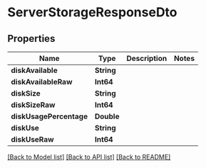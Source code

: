 # ServerStorageResponseDto

## Properties
Name | Type | Description | Notes
------------ | ------------- | ------------- | -------------
**diskAvailable** | **String** |  | 
**diskAvailableRaw** | **Int64** |  | 
**diskSize** | **String** |  | 
**diskSizeRaw** | **Int64** |  | 
**diskUsagePercentage** | **Double** |  | 
**diskUse** | **String** |  | 
**diskUseRaw** | **Int64** |  | 

[[Back to Model list]](../README.md#documentation-for-models) [[Back to API list]](../README.md#documentation-for-api-endpoints) [[Back to README]](../README.md)


